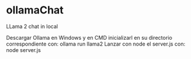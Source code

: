 # ollamaChat
LLama 2 chat in local

Descargar Ollama en Windows y en CMD inicializarl  en su directorio correspondiente con: ollama run llama2
Lanzar con node el server.js con: node server.js
